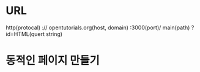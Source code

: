 # URL

http(protocal) :// opentutorials.org(host, domain) :3000(port)/ main(path) ? id=HTML(quert string) 

# 동적인 페이지 만들기

